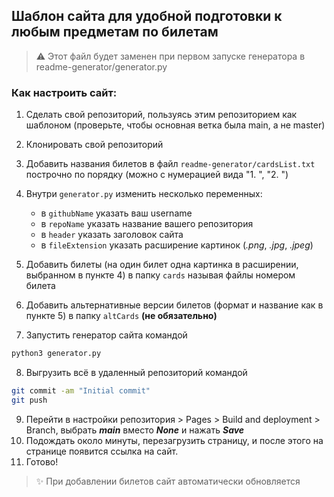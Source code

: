 ## Шаблон сайта для удобной подготовки к любым предметам по билетам

> :warning: Этот файл будет заменен при первом запуске генератора в readme-generator/generator.py

### Как настроить сайт:

1. Сделать свой репозиторий, пользуясь этим репозиторием как шаблоном (проверьте, чтобы основная ветка была main, а не master)
2. Клонировать свой репозиторий
3. Добавить названия билетов в файл `readme-generator/cardsList.txt` построчно по порядку (можно с нумерацией вида "1. ", "2. ")
4. Внутри `generator.py` изменить несколько переменных:

	- в `githubName` указать ваш username
	- в `repoName` указать название вашего репозитория
	- в `header` указать заголовок сайта
	- в `fileExtension` указать расширение картинок (*.png*, *.jpg*, *.jpeg*)
5. Добавить билеты (на один билет одна картинка в расширении, выбранном в пункте 4) в папку `cards` называя файлы номером билета
6. Добавить альтернативные версии билетов (формат и название как в пункте 5) в папку `altCards` **(не обязательно)** 
7. Запустить генератор сайта командой

```sh 
python3 generator.py
```

8. Выгрузить всё в удаленный репозиторий командой

```sh
git commit -am "Initial commit"
git push
```

9. Перейти в настройки репозитория > Pages > Build and deployment > Branch, выбрать ***main*** вместо ***None*** и нажать ***Save***
10. Подождать около минуты, перезагрузить страницу, и после этого на странице появится ссылка на сайт.
11. Готово!

> :sparkles: При добавлении билетов сайт автоматически обновляется